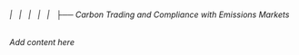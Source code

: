 ###### |   |   |   |   |   ├── Carbon Trading and Compliance with Emissions Markets

*Add content here*